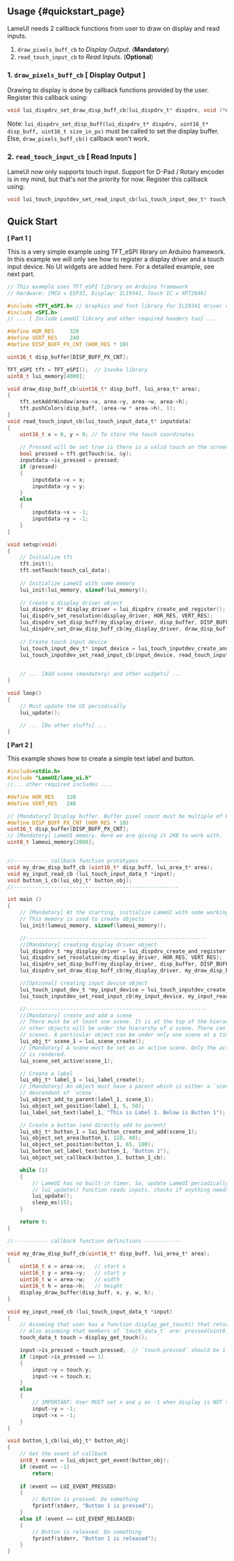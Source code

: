 ## Usage {#quickstart_page}
LameUI needs 2 callback functions from user to draw on display and read inputs.  

1. `draw_pixels_buff_cb` to *Display Output*.  (**Mandatory**)
2. `read_touch_input_cb` to *Read Inputs*.     (**Optional**)

### **1. `draw_pixels_buff_cb`**  [ Display Output ]
Drawing to display is done by callback functions provided by the user. Register this callback using:

```C
void lui_dispdrv_set_draw_disp_buff_cb(lui_dispdrv_t* dispdrv, void (*draw_pixels_buff_cb)(uint16_t* disp_buff, lui_area_t* area));
```
Note: `lui_dispdrv_set_disp_buff(lui_dispdrv_t* dispdrv, uint16_t* disp_buff, uint16_t size_in_px)` must be called to set the display buffer. Else, `draw_pixels_buff_cb()` callback won't work.

### **2. `read_touch_input_cb`** [ Read Inputs ]
 

LameUI now only supports touch input. Support for D-Pad / Rotary encoder is in my mind, but that's not the priority for now. Register this callback using: 

```C
void lui_touch_inputdev_set_read_input_cb(lui_touch_input_dev_t* touch_inputdev, void (*read_touch_input_cb)(lui_touch_input_data_t* touch_inputdata));
```

## Quick Start

**[ Part 1 ]**

This is a very simple example using TFT_eSPI library on Arduino framework. In this example we will only see how to register a display driver and a touch input device. No UI widgets are added here. For a detailed example, see next part.

```C
// This example uses TFT_eSPI library on Arduino framework
// Hardware: [MCU = ESP32, Display: ILI9341, Touch IC = XPT2046]

#include <TFT_eSPI.h> // Graphics and font library for ILI9341 driver chip
#include <SPI.h>
// ... [ Include LameUI library and other required headers too] ...

#define HOR_RES		320
#define VERT_RES	240
#define DISP_BUFF_PX_CNT (HOR_RES * 10)

uint16_t disp_buffer[DISP_BUFF_PX_CNT];

TFT_eSPI tft = TFT_eSPI();  // Invoke library
uint8_t lui_memory[4000];

void draw_disp_buff_cb(uint16_t* disp_buff, lui_area_t* area);
{
    tft.setAddrWindow(area->x, area->y, area->w, area->h);
    tft.pushColors(disp_buff, (area->w * area->h), 1);
}
void read_touch_input_cb(lui_touch_input_data_t* inputdata)
{
    uint16_t x = 0, y = 0; // To store the touch coordinates
    
    // Pressed will be set true is there is a valid touch on the screen
    bool pressed = tft.getTouch(&x, &y);
    inputdata->is_pressed = pressed;
    if (pressed)
    {
        inputdata->x = x;
        inputdata->y = y;
    }
    else
    {
        inputdata->x = -1;
        inputdata->y = -1;
    }
}

void setup(void) 
{	
    // Initialize tft
    tft.init();
    tft.setTouch(touch_cal_data);
    
    // Initialize LameUI with some memory
    lui_init(lui_memory, sizeof(lui_memory));
    
    // Create a display driver object
    lui_dispdrv_t* display_driver = lui_dispdrv_create_and_register();
    lui_dispdrv_set_resolution(display_driver, HOR_RES, VERT_RES);
    lui_dispdrv_set_disp_buff(my_display_driver, disp_buffer, DISP_BUFF_PX_CNT);
	lui_dispdrv_set_draw_disp_buff_cb(my_display_driver, draw_disp_buff_cb);
    
    // Create touch input device
    lui_touch_input_dev_t* input_device = lui_touch_inputdev_create_and_register();
    lui_touch_inputdev_set_read_input_cb(input_device, read_touch_input_cb);
    

    // ... [Add scene (mandatory) and other widgets] ...
}

void loop()
{
    // Must update the UI periodically
    lui_update();

    // ... [Do other stuffs] ...
}
```

**[ Part 2 ]**

This example shows how to create a simple text label and button. 

```C
#include<stdio.h>
#include "LameUI/lame_ui.h"
//... other required includes ....

#define HOR_RES    320
#define VERT_RES   240

// [Mandatory] Display buffer. Buffer pixel count must be multiple of Horizontal Resolution
#define DISP_BUFF_PX_CNT (HOR_RES * 10)
uint16_t disp_buffer[DISP_BUFF_PX_CNT];
// [Mandatory] LameUI memory. Here we are giving it 2KB to work with.
uint8_t lameui_memory[2000];


//----------- callback function prototypes ------------
void my_draw_disp_buff_cb (uint16_t* disp_buff, lui_area_t* area);
void my_input_read_cb (lui_touch_input_data_t *input);
void button_1_cb(lui_obj_t* button_obj);
//-----------------------------------------------------

int main ()
{
	// [Mandatory] At the starting, initialize LameUI with some working memory.
    // This memory is used to create objects
	lui_init(lameui_memory, sizeof(lameui_memory));

	//----------------------------------------------------------
	//[Mandatory] creating display driver object
	lui_dispdrv_t *my_display_driver = lui_dispdrv_create_and_register();
	lui_dispdrv_set_resolution(my_display_driver, HOR_RES, VERT_RES);
	lui_dispdrv_set_disp_buff(my_display_driver, disp_buffer, DISP_BUFF_PX_CNT);
	lui_dispdrv_set_draw_disp_buff_cb(my_display_driver, my_draw_disp_buff_cb);

    //[Optional] creating input device object
	lui_touch_input_dev_t *my_input_device = lui_touch_inputdev_create_and_register();
	lui_touch_inputdev_set_read_input_cb(my_input_device, my_input_read_cb);	

	//----------------------------------------------------------
	//[Mandatory] create and add a scene
    // There must be at least one scene. It is at the top of the hierarchy. All 
    // other objects will be under the hierarchy of a scene. There can be multiple 
    // scenes. A particular object can be under only one scene at a time.
	lui_obj_t* scene_1 = lui_scene_create();
    // [Mandatory] A scene must be set as an active scene. Only the active scene
    // is rendered.
	lui_scene_set_active(scene_1);

    // Create a label
	lui_obj_t* label_1 = lui_label_create();
    // [Mandatory] An object must have a parent which is either a `scene` or a 
    // descendent of `scene`.
	lui_object_add_to_parent(label_1, scene_1);
	lui_object_set_position(label_1, 5, 50);
	lui_label_set_text(label_1, "This is Label 1. Below is Button 1");

	// Create a button (and directly add to parent)
	lui_obj_t* button_1 = lui_button_create_and_add(scene_1);
	lui_object_set_area(button_1, 110, 40);
	lui_object_set_position(button_1, 65, 100);
	lui_button_set_label_text(button_1, "Button 1");
	lui_object_set_callback(button_1, button_1_cb);

	while (1)
	{
		// LameUI has no built-in timer. So, update LameUI periodically.
		// lui_update() function reads inputs, checks if anything needs to be drawn, and fires callbacks if and when needed.
		lui_update();
		sleep_ms(15);
	}

	return 0;
}

//----------- callback function definitions ------------

void my_draw_disp_buff_cb(uint16_t* disp_buff, lui_area_t* area);
{
	uint16_t x = area->x;	// start x
	uint16_t y = area->y;	// start y
	uint16_t w = area->w;	// width
	uint16_t h = area->h;	// height
    display_draw_buffer(disp_buff, x, y, w, h);
}

void my_input_read_cb (lui_touch_input_data_t *input)
{
	// Assuming that user has a function display_get_touch() that returns a `touch_data_t` variable.
	// Also assuming that members of `touch_data_t` are: pressed(uint8_t), x(uint16_t), y(uint16_t).
	touch_data_t touch = display_get_touch();

	input->is_pressed = touch.pressed;	// `touch.pressed` should be 1 if touched, 0 if not touched
	if (input->is_pressed == 1)
	{
		input->y = touch.y;
		input->x = touch.x;
	}
	else
	{
		// IMPORTANT: User MUST set x and y as -1 when display is NOT touched.
		input->y = -1;
		input->x = -1;
	}
}

void button_1_cb(lui_obj_t* button_obj)
{
	// Get the event of callback
	int8_t event = lui_object_get_event(button_obj);
	if (event == -1)
		return;
	
	if (event == LUI_EVENT_PRESSED)
	{
		// Button is pressed. Do something
		fprintf(stderr, "Button 1 is pressed");
	}
	else if (event == LUI_EVENT_RELEASED)
	{
		// Button is released. Do something
		fprintf(stderr, "Button 1 is released");
	}
}


```
